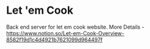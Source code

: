 # Let 'em Cook

Back end server for let em cook website. 
More Details - https://www.notion.so/Let-em-Cook-Overview-8582f19d1c4d4921b7621099d964497f
